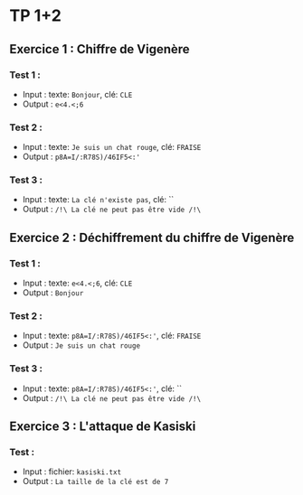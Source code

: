 # TP 1+2

## Exercice 1 : Chiffre de Vigenère

### Test 1 :

- Input : texte: `Bonjour`, clé: `CLE`
- Output : `e<4.<;6`

### Test 2 :

- Input : texte: `Je suis un chat rouge`, clé: `FRAISE`
- Output : `p8A=I/:R78S)/46IF5<:'`

### Test 3 :

- Input : texte: `La clé n'existe pas`, clé: ``
- Output : `/!\ La clé ne peut pas être vide /!\`

## Exercice 2 : Déchiffrement du chiffre de Vigenère

### Test 1 :

- Input : texte: `e<4.<;6`,  clé: `CLE`
- Output : `Bonjour`

### Test 2 :

- Input : texte: `p8A=I/:R78S)/46IF5<:'`, clé: `FRAISE`
- Output : `Je suis un chat rouge`

### Test 3 :

- Input : texte: `p8A=I/:R78S)/46IF5<:'`, clé: ``
- Output : `/!\ La clé ne peut pas être vide /!\`

## Exercice 3 : L'attaque de Kasiski

### Test :

- Input : fichier: `kasiski.txt`
- Output : `La taille de la clé est de 7`